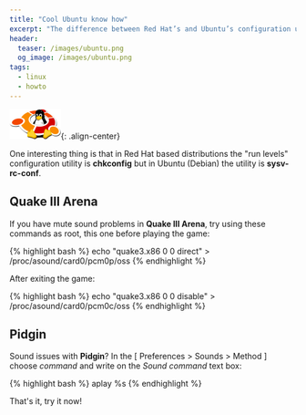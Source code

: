 ```yaml
---
title: "Cool Ubuntu know how"
excerpt: "The difference between Red Hat’s and Ubuntu’s configuration utility and how to fix sound issues in Quake III Arena and Pidgin running on Ubuntu."
header:
  teaser: /images/ubuntu.png
  og_image: /images/ubuntu.png
tags:
  - linux
  - howto
---
```


![Ubuntu](/images/ubntu.png){: .align-center}

One interesting thing is that in Red Hat based distributions the "run levels" configuration utility is **chkconfig** but in Ubuntu (Debian) the utility is **sysv-rc-conf**.

## Quake III Arena
If you have mute sound problems in **Quake III Arena**, try using these commands as root, this one before playing the game:

{% highlight bash %}
echo "quake3.x86 0 0 direct" > /proc/asound/card0/pcm0p/oss
{% endhighlight %}

After exiting the game: 

{% highlight bash %}
echo "quake3.x86 0 0 disable" > /proc/asound/card0/pcm0c/oss
{% endhighlight %}

## Pidgin
Sound issues with **Pidgin**? In the [ Preferences > Sounds > Method ] choose *command* and write on the *Sound command* text box:

{% highlight bash %}
aplay %s
{% endhighlight %}

That's it, try it now!
